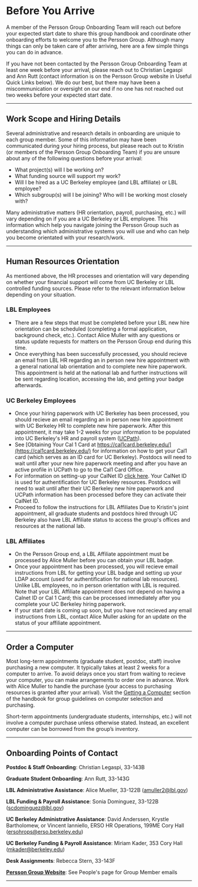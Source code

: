 # Before You Arrive

A member of the Persson Group Onboarding Team will reach out before your expected start date to share this group handbook and coordinate other onboarding efforts to welcome you to the Persson Group. Although many things can only be taken care of after arriving, here are a few simple things you can do in advance. 

If you have not been contacted by the Persson Group Onboarding Team at least one week before your arrival, please reach out to Christian  Legaspi and Ann Rutt (contact information is on the Persson Group website in Useful Quick Links below). We do our best, but there may have been a miscommunication or oversight on our end if no one has not reached out two weeks before your expected start date.

---
## Work Scope and Hiring Details

Several administrative and research details in onboarding are uniquie to each group member. Some of this information may have been communicated during your hiring process, but please reach out to Kristin (or members of the Persson Group Onboarding Team) if you are unsure about any of the following questions before your arrival:

* What project(s) will I be working on? 
* What funding source will support my work? 
* Will I be hired as a UC Berkeley employee (and LBL affiliate) or LBL employee?
* Which subgroup(s) will I be joining? Who will I be working most closely with? 

Many administrative matters (HR orientation, payroll, purchasing, etc.) will vary depending on if you are a UC Berkeley or LBL employee. This information which help you navigate joining the Persson Group such as understanding which administrative systems you will use and who can help you become orientated with your research/work.

---
## Human Resources Orientation

As mentioned above, the HR processes and orientation will vary depending on whether your financial support will come from UC Berkeley or LBL controlled funding sources. Please refer to the relevant information below depending on your situation.

### LBL Employees
* There are a few steps that must be completed before your LBL new hire orientation can be scheduled (completing a formal application, background check, etc.). Contact Alice Muller with any questions or status update requests for matters on the Persson Group end during this time.
* Once everything has been successfully processed, you should recieve an email from LBL HR regarding an in person new hire appointment with a general national lab orientation and to complete new hire paperwork. This appointment is held at the national lab and further instructions will be sent regarding location, accessing the lab, and getting your badge afterwards.

### UC Berkeley Employees
* Once your hiring paperwork with UC Berkeley has been processed, you should recieve an email regarding an in person new hire appointment with UC Berkeley HR to complete new hire paperwork. After this appointment, it may take 1-2 weeks for your information to be
populated into UC Berkeley's HR and payroll system ([UCPath](https://ucpath.berkeley.edu/home)).
* See [Obtaining Your Cal 1 Card at https://cal1card.berkeley.edu/](https://cal1card.berkeley.edu/) for information on how to get your Cal1 card (which serves as an ID card for UC Berkeley). Postdocs will need to wait until after your new hire paperwork meeting and 
after you have an active profile in UCPath to go to the Cal1 Card Office. 
* For information on setting-up your CalNet ID [click here](https://calnetweb.berkeley.edu/calnet-me/information-new-users). Your CalNet ID is used for authentification for UC Berkeley resources. Postdocs will need to wait until after their UC Berkeley new hire paperwork and UCPath information has been processed before they can activate their CalNet ID.
* Proceed to follow the instructions for LBL Affiliates Due to Kristin's joint appointment, all graduate students and postdocs hired through UC Berkeley also have LBL Affiliate status to access the group's offices and resources at the national lab.

### LBL Affiliates
* On the Persson Group end, a LBL Affiliate appointment must be processed by Alice Muller before you can obtain your LBL badge.
* Once your appointment has been processed, you will recieve email instructions from LBL for getting your LBL badge and setting up your LDAP account (used for authentification for national lab resources). Unlike LBL employees, no in person orientation with LBL is required. Note that your LBL Affiliate appointment does not depend on having a Calnet ID or Cal 1 Card; this can be processed immediately after you complete your UC Berkeley hiring paperwork.
* If your start date is coming up soon, but you have not recieved any email instructions from LBL, contact Alice Muller asking for an update on the status of your affiliate appointment.

---
## Order a Computer 

Most long-term appointments (graduate student, postdoc, staff) involve purchasing a new computer. It typically takes at least 2 weeks for a computer to arrive. To avoid delays once you start from waiting to recieve your computer, you can make arrangements to order one in advance. Work with Alice Muller to handle the purchase (your access to purchasing resources is granted after your arrival). Visit the [Getting a Computer](/getting_started/buy_computer.md) section of the handbook for group guidelines on computer selection and purchasing.

Short-term appointments (undergraduate students, internships, etc.) will not involve a computer purchase unless otherwise stated. Instead, an excellent computer can be borrowed from the group’s inventory.

---
## Onboarding Points of Contact

**Postdoc & Staff Onboarding**: Christian Legaspi, 33-143B

**Graduate Student Onboarding**: Ann Rutt, 33-143G

**LBL Administrative Assistance**: Alice Mueller, 33-122B (amuller2@lbl.gov)

**LBL Funding & Payroll Assistance**: Sonia Dominguez, 33-122B (scdominguez@lbl.gov)

**UC Berkeley Administrative Assistance**: David Anderssen, Krystle Bartholomew, or Vincent Ianniello, ERSO HR Operations, 199ME Cory Hall (ersohrops@erso.berkeley.edu)

**UC Berkeley Funding & Payroll Assistance**: Miriam Kader, 353 Cory Hall (mkader@berkeley.edu)

**Desk Assignments**: Rebecca Stern, 33-143F

[**Persson Group Website**](http://perssongroup.lbl.gov/people.html): See People's page for Group Member emails 

---
